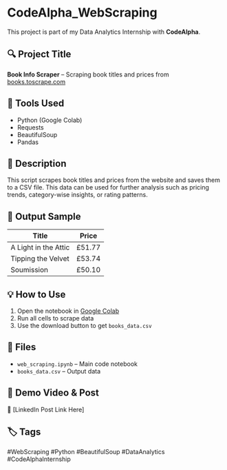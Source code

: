 # CodeAlpha_WebScraping

This project is part of my Data Analytics Internship with **CodeAlpha**.

## 🔍 Project Title
**Book Info Scraper** – Scraping book titles and prices from [books.toscrape.com](https://books.toscrape.com)

## 🧰 Tools Used
- Python (Google Colab)
- Requests
- BeautifulSoup
- Pandas

## 📝 Description
This script scrapes book titles and prices from the website and saves them to a CSV file. This data can be used for further analysis such as pricing trends, category-wise insights, or rating patterns.

## 📂 Output Sample

| Title | Price |
|-------|--------|
| A Light in the Attic | £51.77 |
| Tipping the Velvet | £53.74 |
| Soumission | £50.10 |

## 💡 How to Use
1. Open the notebook in [Google Colab](https://colab.research.google.com/)
2. Run all cells to scrape data
3. Use the download button to get `books_data.csv`

## 📎 Files
- `web_scraping.ipynb` – Main code notebook
- `books_data.csv` – Output data

## 🔗 Demo Video & Post
🔗 [LinkedIn Post Link Here]

## 🏷 Tags
#WebScraping #Python #BeautifulSoup #DataAnalytics #CodeAlphaInternship
